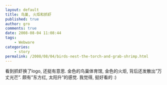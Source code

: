 ```yaml
---
layout: default
title: 鸟巢, 火炬和抓虾
published: true
author: gro
comments: true
date: 2008-08-04 11:08:44
tags:
    - Webware
categories:
    - story
permalink: /2008/08/04/birds-nest-the-torch-and-grab-shrimp.html
---
```

[][1] 看到抓虾换了logo, 还挺有意思. 金色的鸟巢体育馆, 金色的火炬, 背后还发散出&#8221;万丈光芒&#8221;. 颇有&#8221;东方红, 太阳升&#8221;的感觉. 我觉得, 挺好看的 :)

 [1]: http://getfreeware.net/wp-content/uploads/2008/08/zhuaxia-logo.png